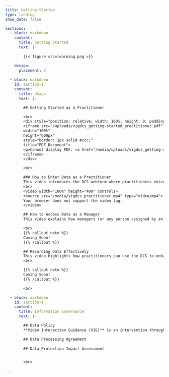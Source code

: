```yaml
---
title: Getting Started
type: landing
show_date: false

sections:
  - block: markdown
    content:
      title: Getting Started
      text: |-
        
        {{< figure src=learning.png >}}

    design:
      placement: 2
  
  - block: markdown
    id: section-1
    content:
      title: Usage
      text: |-

        ## Getting Started as a Practitioner

        <br>
        <div style="position: relative; width: 100%; height: 0; padding-bottom: 75%;">
        <iframe src="/uploads/vigdcs_getting-started_practitioner.pdf" 
        width="100%" 
        height="600px" 
        style="border: 1px solid #ccc;"
        title="PDF Document">
        <p>Cannot display PDF. <a href="/media/uploads/vigdcs_getting-started_practitioner.pdf">Download instead</a>.</p>
        </iframe>
        </div>

        <br>

        ### How to Enter Data as a Practitioner
        This video introduces the DCS webform where practitioners enter client meeting data. It is a practical introduction to data input. 
        <br>
        <video width="100%" height="400" controls>
        <source src="/media/vigdcs_practitioner.mp4" type="video/mp4">
        Your browser does not support the video tag.
        </video>

        ## How to Access Data as a Manager
        This video explains how managers (or any person cssigned by an organisation) can access their service's data. 

        <br>
        {{% callout note %}}
        Coming Soon!
        {{% /callout %}}

        ## Recording Data Effectively 
        This video highlights how practitioners can use the DCS to enhance VIG practice and record data to demonstrate impact. It covers how to effectively score goals and use appropriate measures both at time one and time two meetings.
        <br>

        {{% callout note %}}
        Coming Soon!
        {{% /callout %}}

        <br>

  - block: markdown
    id: section-1
    content:
      title: Information Governance
      text: |-

        ## Data Policy
        **Video Interaction Guidance (VIG)** is an intervention through which a practitioner aims to enhance communication within relationships. It works by engaging clients actively in a process of change towards realising their own hopes for a better future in their relationships with others who are important to them.

        ## Data Processing Agreement
 
        ## Data Protection Impact Assessment


        <br>

---
```


